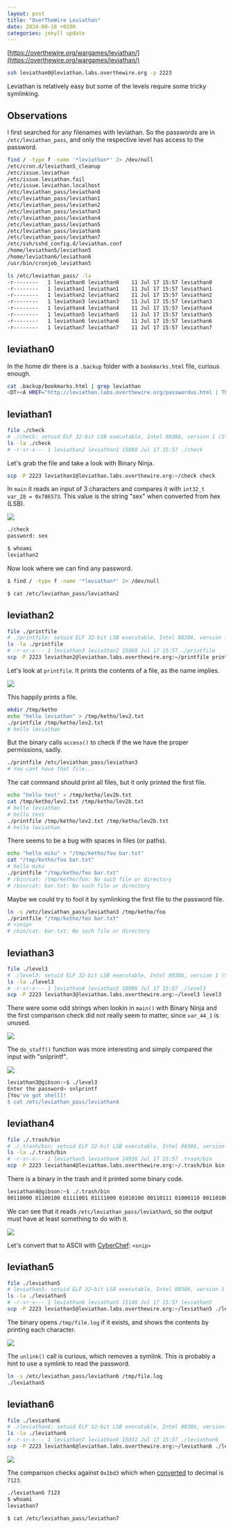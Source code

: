 ```yaml
---
layout: post
title: "OverTheWire Leviathan"
date: 2024-08-18 +0200
categories: jekyll update
---
```

[https://overthewire.org/wargames/leviathan/](https://overthewire.org/wargames/leviathan/)
```sh
ssh leviathan0@leviathan.labs.overthewire.org -p 2223
```

Leviathan is relatively easy but some of the levels require some tricky symlinking.

## Observations
I first searched for any filenames with leviathan. So the passwords are in `/etc/leviathan_pass`, and only the respective level has access to the password.

```sh
find / -type f -name '*leviathan*' 2> /dev/null
/etc/cron.d/leviathan5_cleanup
/etc/issue.leviathan
/etc/issue.leviathan.fail
/etc/issue.leviathan.localhost
/etc/leviathan_pass/leviathan0
/etc/leviathan_pass/leviathan1
/etc/leviathan_pass/leviathan2
/etc/leviathan_pass/leviathan3
/etc/leviathan_pass/leviathan4
/etc/leviathan_pass/leviathan5
/etc/leviathan_pass/leviathan6
/etc/leviathan_pass/leviathan7
/etc/ssh/sshd_config.d/leviathan.conf
/home/leviathan5/leviathan5
/home/leviathan6/leviathan6
/usr/bin/cronjob_leviathan5

ls /etc/leviathan_pass/ -la
-r--------   1 leviathan0 leviathan0    11 Jul 17 15:57 leviathan0
-r--------   1 leviathan1 leviathan1    11 Jul 17 15:57 leviathan1
-r--------   1 leviathan2 leviathan2    11 Jul 17 15:57 leviathan2
-r--------   1 leviathan3 leviathan3    11 Jul 17 15:57 leviathan3
-r--------   1 leviathan4 leviathan4    11 Jul 17 15:57 leviathan4
-r--------   1 leviathan5 leviathan5    11 Jul 17 15:57 leviathan5
-r--------   1 leviathan6 leviathan6    11 Jul 17 15:57 leviathan6
-r--------   1 leviathan7 leviathan7    11 Jul 17 15:57 leviathan7
```

## leviathan0
In the home dir there is a `.backup` folder with a `bookmarks.html` file, curious enough.
```sh
cat .backup/bookmarks.html | grep leviathan
<DT><A HREF="http://leviathan.labs.overthewire.org/passwordus.html | This will be fixed later, the password for leviathan1 is <snip>" ADD_DATE="1155384634" LAST_CHARSET="ISO-8859-1" ID="rdf:#$2wIU71">password to leviathan1</A>
```

## leviathan1
```sh
file ./check
# ./check: setuid ELF 32-bit LSB executable, Intel 80386, version 1 (SYSV), dynamically linked, interpreter /lib/ld-linux.so.2, BuildID[sha1]=115df4ab9cca6c946a5c068b6c9c103f38a6e73b, for GNU/Linux 3.2.0, not strippedstripped
ls -la ./check
# -r-sr-x--- 1 leviathan2 leviathan1 15080 Jul 17 15:57 ./check
```
Let's grab the file and take a look with Binary Ninja.
```sh
scp -P 2223 leviathan1@leviathan.labs.overthewire.org:~/check check
```
In `main` it reads an input of 3 characters and compares it with `int32_t var_28 = 0x786573`. This value is the string "sex" when converted from hex (LSB).

![](https://ketho.github.io/data/otw-leviathan/leviathan1.png)

```sh
./check
password: sex

$ whoami
leviathan2
```
Now look where we can find any password.
```sh
$ find / -type f -name '*leviathan*' 2> /dev/null

$ cat /etc/leviathan_pass/leviathan2
```

## leviathan2
```sh
file ./printfile
# ./printfile: setuid ELF 32-bit LSB executable, Intel 80386, version 1 (SYSV), dynamically linked, interpreter /lib/ld-linux.so.2, BuildID[sha1]=afcdf5550ce2513fbb926561b898dc57b648a0c3, for GNU/Linux 3.2.0, not stripped
ls -la ./printfile
# -r-sr-x--- 1 leviathan3 leviathan2 15068 Jul 17 15:57 ./printfile
scp -P 2223 leviathan2@leviathan.labs.overthewire.org:~/printfile printfile
```
Let's look at `printfile`. It prints the contents of a file, as the name implies.

![](https://ketho.github.io/data/otw-leviathan/leviathan2.png)

This happily prints a file.
```sh
mkdir /tmp/ketho
echo "hello leviathan" > /tmp/ketho/lev2.txt
./printfile /tmp/ketho/lev2.txt
# hello leviathan
```

But the binary calls `access()` to check if the we have the proper permissions, sadly.
```sh
./printfile /etc/leviathan_pass/leviathan3
# You cant have that file...
```

The cat command should print all files, but it only printed the first file.
```sh
echo "hello test" > /tmp/ketho/lev2b.txt
cat /tmp/ketho/lev2.txt /tmp/ketho/lev2b.txt
# hello leviathan
# hello test
./printfile /tmp/ketho/lev2.txt /tmp/ketho/lev2b.txt
# hello leviathan
```

There seems to be a bug with spaces in files (or paths).
```sh
echo "hello miku" > "/tmp/ketho/foo bar.txt"
cat "/tmp/ketho/foo bar.txt"
# hello miku
./printfile "/tmp/ketho/foo bar.txt"
# /bin/cat: /tmp/ketho/foo: No such file or directory
# /bin/cat: bar.txt: No such file or directory
```

Maybe we could try to fool it by symlinking the first file to the password file.
```sh
ln -s /etc/leviathan_pass/leviathan3 /tmp/ketho/foo
./printfile "/tmp/ketho/foo bar.txt"
# <snip>
# /bin/cat: bar.txt: No such file or directory
```

## leviathan3
```sh
file ./level3
# ./level3: setuid ELF 32-bit LSB executable, Intel 80386, version 1 (SYSV), dynamically linked, interpreter /lib/ld-linux.so.2, BuildID[sha1]=5df2ce4584aa128f98d504b250d47c3aa8bc4aaa, for GNU/Linux 3.2.0, with debug_info, not stripped 
ls -la ./level3
# -r-sr-x--- 1 leviathan4 leviathan3 18096 Jul 17 15:57 ./level3
scp -P 2223 leviathan3@leviathan.labs.overthewire.org:~/level3 level3
```

There were some odd strings when lookin in `main()` with Binary Ninja and the first comparison check did not really seem to matter, since `var_44_1` is unused.

![](https://ketho.github.io/data/otw-leviathan/leviathan3_1.png)

The `do_stuff()` function was more interesting and simply compared the input with "snlprintf".

![](https://ketho.github.io/data/otw-leviathan/leviathan3_2.png)

```sh
leviathan3@gibson:~$ ./level3
Enter the password> snlprintf
[You've got shell]!
$ cat /etc/leviathan_pass/leviathan4
```

## leviathan4
```sh
file ./.trash/bin
# ./.trash/bin: setuid ELF 32-bit LSB executable, Intel 80386, version 1 (SYSV), dynamically linked, interpreter /lib/ld-linux.so.2, BuildID[sha1]=e9828459b248f1c38a3c479cf92c79c1cc3295b6, for GNU/Linux 3.2.0, not stripped
ls -la ./.trash/bin
# -r-sr-x--- 1 leviathan5 leviathan4 14936 Jul 17 15:57 .trash/bin
scp -P 2223 leviathan4@leviathan.labs.overthewire.org:~/.trash/bin bin
```
There is a binary in the trash and it printed some binary code.
```sh
leviathan4@gibson:~$ ./.trash/bin
00110000 01100100 01111001 01111000 01010100 00110111 01000110 00110100 01010001 01000100 00001010
```

We can see that it reads `/etc/leviathan_pass/leviathan5`, so the output must have at least something to do with it.

![](https://ketho.github.io/data/otw-leviathan/leviathan4.png)

Let's convert that to ASCII with [CyberChef](https://gchq.github.io/CyberChef/#recipe=From_Binary('Space',8)&input=MDAxMTAwMDAgMDExMDAxMDAgMDExMTEwMDEgMDExMTEwMDAgMDEwMTAxMDAgMDAxMTAxMTEgMDEwMDAxMTAgMDAxMTAxMDAgMDEwMTAwMDEgMDEwMDAxMDAgMDAwMDEwMTA): `<snip>`

## leviathan5
```sh
file ./leviathan5
# leviathan5: setuid ELF 32-bit LSB executable, Intel 80386, version 1 (SYSV), dynamically linked, interpreter /lib/ld-linux.so.2, BuildID[sha1]=d326fa408d269058f235a39826ffc6fbd5f5de2b, for GNU/Linux 3.2.0, not stripped
ls -la ./leviathan5
# -r-sr-x--- 1 leviathan6 leviathan5 15140 Jul 17 15:57 leviathan5
scp -P 2223 leviathan5@leviathan.labs.overthewire.org:~/leviathan5 ./leviathan5
```
The binary opens `/tmp/file.log` if it exists, and shows the contents by printing each character.

![](https://ketho.github.io/data/otw-leviathan/leviathan5.png)

The `unlink()` call is curious, which removes a symlink. This is probably a hint to use a symlink to read the password.
```sh
ln -s /etc/leviathan_pass/leviathan6 /tmp/file.log
./leviathan5
```

## leviathan6
```sh
file ./leviathan6
# ./leviathan6: setuid ELF 32-bit LSB executable, Intel 80386, version 1 (SYSV), dynamically linked, interpreter /lib/ld-linux.so.2, BuildID[sha1]=8d21eae4ea4ee29abbdfd21171064af6840bb32b, for GNU/Linux 3.2.0, not stripped
ls -la ./leviathan6
# -r-sr-x--- 1 leviathan7 leviathan6 15032 Jul 17 15:57 ./leviathan6
scp -P 2223 leviathan6@leviathan.labs.overthewire.org:~/leviathan6 ./leviathan6
```

![](https://ketho.github.io/data/otw-leviathan/leviathan6.png)

The comparison checks against `0x1bd3` which when [converted](https://gchq.github.io/CyberChef/#recipe=From_Base(16)&input=MHgxYmQz) to decimal is `7123`.

```sh
./leviathan6 7123
$ whoami
leviathan7

$ cat /etc/leviathan_pass/leviathan7
```
